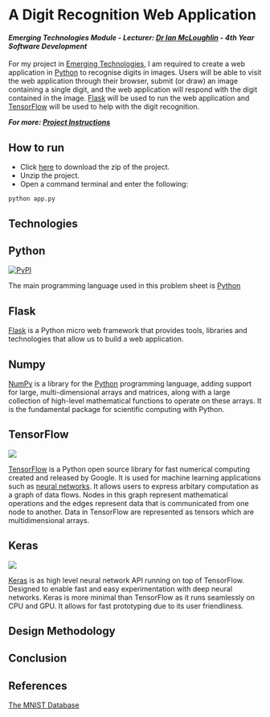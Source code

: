 # A Digit Recognition Web Application
#### *Emerging Technologies Module - Lecturer: [Dr Ian McLoughlin](ianmcloughlin.github.io) - 4th Year Software Development*
For my project in [Emerging Technologies](https://emerging-technologies.github.io/), I am required to create a web application in [Python](https://www.python.org/) to recognise digits in images. Users will be able to visit the web application through their browser, submit (or draw) an image containing a single digit, and the web application will respond with the digit contained in the image. [Flask](http://flask.pocoo.org/) will be used to run the web application and [TensorFlow](https://www.tensorflow.org/) will be used to help with the digit recognition.

**_For more: [Project Instructions](https://emerging-technologies.github.io/problems/project.html)_**

## How to run 
- Click [here](https://github.com/ianburkeixiv/Python-TensorFlow-WebApp/archive/master.zip) to download the zip of the project.
- Unzip the project.
- Open a command terminal and enter the following:
```
python app.py
```
## Technologies

## Python 
[![PyPI](https://img.shields.io/pypi/pyversions/Django.svg)]()

The main programming language used in this problem sheet is [Python](https://www.python.org/)

## Flask
[Flask](http://flask.pocoo.org/) is a Python micro web framework that provides tools, libraries and technologies that allow us to build a web application. 

## Numpy
[NumPy](http://www.numpy.org/) is a library for the [Python](https://www.python.org/) programming language, adding support for large, multi-dimensional arrays and matrices, along with a large collection of high-level mathematical functions to operate on these arrays. It is the fundamental package for scientific computing with Python.

## TensorFlow
![](https://user-images.githubusercontent.com/22341150/33095338-3573a9cc-cefb-11e7-9030-42e3f298e0b7.png)

[TensorFlow](https://www.tensorflow.org/) is a Python open source library for fast numerical computing created and released by Google. It is used for machine learning applications such as [neural networks](https://en.wikipedia.org/wiki/Artificial_neural_network). It allows users to express arbitary computation as a graph of data flows. Nodes in this graph represent mathematical operations and the edges represent data that is communicated from one node to another. Data in TensorFlow are represented as tensors which are multidimensional arrays. 

## Keras
![](https://user-images.githubusercontent.com/22341150/33095362-4cf67246-cefb-11e7-87e5-cad404557eec.png)

[Keras](https://keras.io/) is as high level neural network API running on top of TensorFlow. Designed to enable fast and easy experimentation with deep neural networks. Keras is more minimal than TensorFlow as it runs seamlessly on CPU and GPU. It allows for fast prototyping due to its user friendliness.

## Design Methodology

## Conclusion

## References
[The MNIST Database](http://yann.lecun.com/exdb/mnist/)